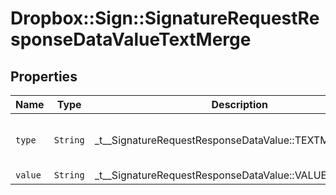 # Dropbox::Sign::SignatureRequestResponseDataValueTextMerge



## Properties

| Name | Type | Description | Notes |
| ---- | ---- | ----------- | ----- |
| `type` | ```String``` |  _t__SignatureRequestResponseDataValue::TEXTMERGE_TYPE  |  [default to 'text-merge'] |
| `value` | ```String``` |  _t__SignatureRequestResponseDataValue::VALUE  |  |

